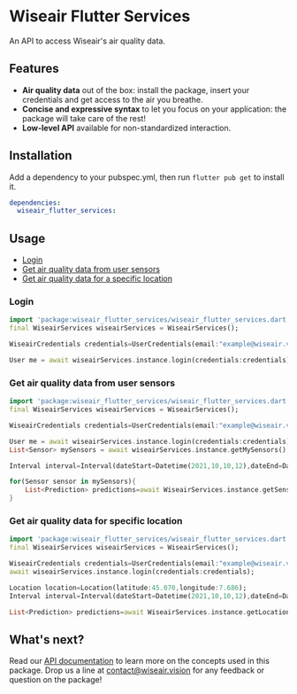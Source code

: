 # Wiseair Flutter Services

An API to access Wiseair's air quality data.

## Features

- **Air quality data** out of the box: install the package, insert your credentials and get access to the air you breathe.  
- **Concise and expressive syntax** to let you focus on your application: the package will take care of the rest! 
- **Low-level API** available for non-standardized interaction. 

## Installation

Add a dependency to your pubspec.yml, then run ```flutter pub get``` to install it.

```yml
dependencies:
  wiseair_flutter_services:
```

## Usage

- [Login](#Login) 
- [Get air quality data from user sensors](#get-air-quality-data-from-user-sensors)
- [Get air quality data for a specific location](#get-air-quality-data-for-specific-location)

### Login
```dart
import 'package:wiseair_flutter_services/wiseair_flutter_services.dart';
final WiseairServices wiseairServices = WiseairServices();

WiseairCredentials credentials=UserCredentials(email:"example@wiseair.vision",password:"secret");

User me = await wiseairServices.instance.login(credentials:credentials);
```

### Get air quality data from user sensors
```dart
import 'package:wiseair_flutter_services/wiseair_flutter_services.dart';
final WiseairServices wiseairServices = WiseairServices();

WiseairCredentials credentials=UserCredentials(email:"example@wiseair.vision",password:"secret");

User me = await wiseairServices.instance.login(credentials:credentials);
List<Sensor> mySensors = await wiseairServices.instance.getMySensors();

Interval interval=Interval(dateStart=Datetime(2021,10,10,12),dateEnd=Datetime(2021,10,10,15));

for(Sensor sensor in mySensors){
    List<Prediction> predictions=await WiseairServices.instance.getSensorDailyPredictions(sensor:sensor,interval:interval);
}
```

### Get air quality data for specific location

```dart
import 'package:wiseair_flutter_services/wiseair_flutter_services.dart';
final WiseairServices wiseairServices = WiseairServices();

WiseairCredentials credentials=UserCredentials(email:"example@wiseair.vision",password:"secret");
await wiseairServices.instance.login(credentials:credentials);

Location location=Location(latitude:45.070,longitude:7.686);
Interval interval=Interval(dateStart=Datetime(2021,10,10,12),dateEnd=Datetime(2021,10,10,15));

List<Prediction> predictions=await WiseairServices.instance.getLocationPredictions(location:location,interval:interval);
```

## What's next?

Read our [API documentation](https://ido.readme.io) to learn more on the concepts used in this package. 
Drop us a line at [contact@wiseair.vision](mailto:contact@wiseair.vision) for any feedback or question on the package!
